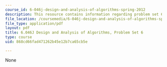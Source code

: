 ```yaml
---
course_id: 6-046j-design-and-analysis-of-algorithms-spring-2012
description: This resource contains information regarding problem set 6.
file_location: /coursemedia/6-046j-design-and-analysis-of-algorithms-spring-2012/868cd66fad471262b45e12b7ca65cb5e_MIT6_046JS12_ps6.pdf
file_type: application/pdf
layout: pdf
title: 6.046J Design and Analysis of Algorithms, Problem Set 6
type: course
uid: 868cd66fad471262b45e12b7ca65cb5e

---
```

None